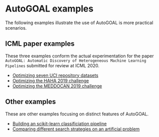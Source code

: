 # AutoGOAL examples

The following examples illustrate the use of AutoGOAL is more practical scenarios.

## ICML paper examples

These three examples conform the actual experimentation for the paper
`AutoGOAL: Automatic Discovery of Heterogeneous Machine Learning Pipelines` submitted for review
at ICML 2020.

* [Optimizing seven UCI repository datasets](./solving_uci_datasets)
* [Optimizing the HAHA 2019 challenge](./solving_haha_2019)
* [Optimizing the MEDDOCAN 2019 challenge](./solving_meddocan_2018)

## Other examples

These are other examples focusing on distinct features of AutoGOAL.

* [Building an scikit-learn classificiation pipeline](./sklearn_simple_grammar)
* [Comparing different search strategies on an artificial problem](./comparing_search_strategies)

